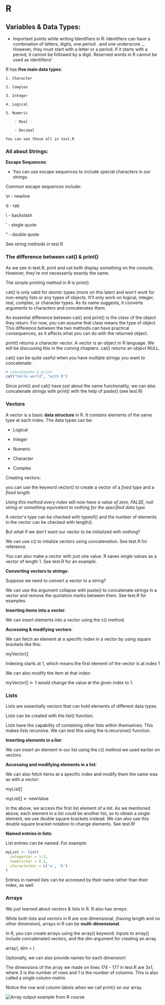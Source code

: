 # R

## Variables & Data Types:

- Important points while writing Identifiers in R:
    Identifiers can have a combination of letters, digits, one period . and one underscore _.
    However, they must start with a letter or a period. If it starts with a period, it cannot be followed by a digit.
    Reserved words in R cannot be used as identifiers!

R has **five main data types**:

    1. Character

    2. Complex

    3. Integer

    4. Logical

    5. Numeric

        - Real

        - Decimal

    You can see these all in test.R

### All about Strings:

**Escape Sequences**:

 - You can use escape sequences to include special characters in our strings.

 Common escape sequences include:

 \n - newline

 \t - tab

 \\ - backslash

 \' - single quote

 \" - double quote

 See string methods in test.R

### The difference between cat() & print()

As we see in test.R, print and cat both display something on the console. However, they're not necessarily exactly the same.

The simple printing method in R is print().

cat() is only valid for *atomic* types (more on this later) and won't work for non-empty lists or any types of objects. It'll only work on logical, integer, real, complex, or character types. As its name suggests, it converts arguments to characters and concatenates them.

An essential difference between cat() and print() is the *class* of the object they return. For now, you can assume that class means the type of object. This difference between the two methods can have practical consequences, as it affects what you can do with the returned object.

print() returns a character vector. A vector is an object in R language. We will be discussing this in the coming chapters. cat() returns an object NULL.

cat() can be quite useful when you have multiple strings you want to concatenate:

```R
# concatenate & print
cat("hello world", "with R")
```

Since print() and cat() have just about the same functionality, we can also concatenate strings with print() with the help of paste() (see test.R)

### Vectors

A vector is a basic **data structure** in R. It contains elements of the same type at each index. The data types can be:

- Logical

- Integer

- Numeric

- Character

- Complex

Creating vectors:

you can use the keyword vector() to create a vector of a *fixed type* and a *fixed length*.

*Using this method every index will now have a value of zero, FALSE, null string or something equivalent to nothing for the specified data type.*

A vector's type can be checked with typeof() and the number of elements in the vector can be checked with length().

But what if we don't want our vector to be initialized with nothing?

We can use c() to intialize vectors using concatenation. See test.R for reference.

You can also make a vector with just one value. R saves single values as a vector of length 1. See test.R for an example.

**Converting vectors to strings**:

Suppose we need to convert a vector to a string?

We can use the argument collapse with paste() to concatenate strings in a vector and remove the quotation marks between them. See test.R for examples.

**Inserting items into a vector**:

We can insert elements into a vector using the c() method.

**Accessing & modifying vectors**:

We can fetch an element at a specific index in a vector by using square brackets like this:

myVector[<index>]

Indexing starts at 1, which means the first element of the vector is at index 1

We can also modify the item at that index:

myVector[<index>] <- 1 would change the value at the given index to 1.

### Lists

Lists are essentially vectors that can hold elements of different data types.

Lists can be created with the list() function.

Lists have the capability of containing other lists within themselves. This makes lists *recursive*.
We can test this using the is.recursive() function.

**Inserting elements in a list**:

We can insert an element in our list using the c() method we used earlier on vectors.

**Accessing and modifying elements in a list**:

We can also fetch items at a specific index and modify them the same was as with a vector:

myList[<index>]

myList[<index>] <- newValue


In the above, we access the first list element of a list. As we mentioned above, each element in a list *could* be another list, so to obtain a single element, we use double square brackets instead. We can also use this double square bracket notation to change elements. See test.R!

**Named entries in lists**:

List entries can be named. For example:

```R
myList <- list(
  integerVar = 1:3,
  numericVar = 0.5,
  characterVar = c('a', 'b')
)
```

Entries in named lists can be accessed by their name rather than their index, as well.

### Arrays

We just learned about vectors & lists in R. R also has *arrays*.

While both lists and vectors in R are one dimensional, (having length and no other dimension), arrays in R can be **multi-dimensional**.

In R, you can create arrays using the array() keyword. Inputs to array() include concatenated vectors, and the *dim* argument for creating an array.

array(<dataVectors>, dim = <numOfDimensions>)

Optionally, we can also provide names for each dimension!

The dimensions of the array we made on lines 174 - 177 in test.R are 3x1, where 3 is the number of rows and 1 is the number of columns. This is also called a *single column matrix*.

Notice the row and column labels when we call print() on our array.

![Array output example from R course]('arrayOutput.png')
